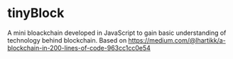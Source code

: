 # tinyBlock
A mini bloackchain developed in JavaScript to gain basic understanding of technology behind blockchain. 
Based on https://medium.com/@lhartikk/a-blockchain-in-200-lines-of-code-963cc1cc0e54
